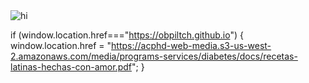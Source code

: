 <img src="recetas-cosmo/RecetasFlyer.pdf" alt="hi" class="inline"/>

if (window.location.href==="https://obpiltch.github.io") {
    window.location.href = "https://acphd-web-media.s3-us-west-2.amazonaws.com/media/programs-services/diabetes/docs/recetas-latinas-hechas-con-amor.pdf"; 
}
